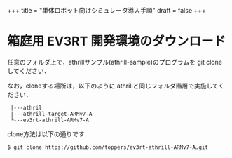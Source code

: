 +++
title = "単体ロボット向けシミュレータ導入手順"
draft = false
+++

# 箱庭用 EV3RT 開発環境のダウンロード



任意のフォルダ上で，athrillサンプル(athrill-sample)のプログラムを git clone してください．

なお，cloneする場所は，以下のように athrillと同じフォルダ階層で実施してください．

```
 |---athril
 |---athrill-target-ARMv7-A
 └---ev3rt-athrill-ARMv7-A
```

clone方法は以下の通りです．

```
$ git clone https://github.com/toppers/ev3rt-athrill-ARMv7-A.git
```
